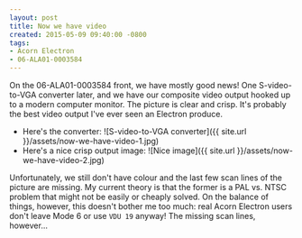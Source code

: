 ```yaml
---
layout: post
title: Now we have video
created: 2015-05-09 09:40:00 -0800
tags:
- Acorn Electron
- 06-ALA01-0003584
---
```

On the 06-ALA01-0003584 front, we have mostly good news! One S-video-to-VGA
converter later, and we have our composite video output hooked up to a modern
computer monitor. The picture is clear and crisp. It's probably the best video
output I've ever seen an Electron produce.

* Here's the converter:
![S-video-to-VGA converter]({{ site.url }}/assets/now-we-have-video-1.jpg)
* Here's a nice crisp output image:
![Nice image]({{ site.url }}/assets/now-we-have-video-2.jpg)

Unfortunately, we still don't have colour and the last few scan lines of the
picture are missing. My current theory is that the former is a PAL vs. NTSC
problem that might not be easily or cheaply solved. On the balance of things,
however, this doesn't bother me too much: real Acorn Electron users don't
leave Mode 6 or use `VDU 19` anyway! The missing scan lines, however...
